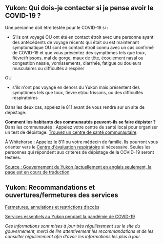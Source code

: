 ## Yukon: Qui dois-je contacter si je pense avoir le COVID-19 ?

Une personne doit être testée pour le COVID-19 si :

- S'ils ont voyagé OU ont été en contact étroit avec une personne ayant des antécédents de voyage récents qui était ou est maintenant symptomatique OU sont en contact étroit connu avec un cas confirmé de COVID-19 et que vous présentez des symptômes tels que toux, fièvre/frissons, mal de gorge, maux de tête, écoulement nasal ou congestion nasale, vomissements, diarrhée, fatigue ou douleurs musculaires ou difficultés à respirer

OU

- s'ils n'ont pas voyagé en dehors du Yukon mais présentent des symptômes tels que toux, fièvre et/ou frissons, ou des difficultés respiratoires

Dans les deux cas, appelez le 811 avant de vous rendre sur un site de dépistage.

**Comment les habitants des communautés peuvent-ils se faire dépister ?**
Dans les communautés : Appelez votre centre de santé local pour organiser un test de dépistage. [Trouvez un centre de santé communautaire](https://yukon.ca/fr/sante-et-bien-etre/hopitaux-et-centres-de-sante/hopitaux-et-centres-de-sante).

À Whitehorse : Appelez le 811 ou votre médecin de famille. Ils pourront vous orienter vers le [Centre d'évaluation respiratoire](https://yukon.ca/fr/find-respiratory-assessment-centre) si nécessaire. Seules les personnes qui répondent aux critères de dépistage de la COVID-19 seront testées.

[Source : Gouvernement du Yukon (actuellement en anglais seulement, la page est en cours de traduction](https://yukon.ca/en/common-questions-covid-19#testing)

## Yukon: Recommandations et ouvertures/fermetures des services

[Fermetures, annulations et restrictions d’accès](https://yukon.ca/fr/fermetures-annulations-et-restrictions-dacces)

[Services essentiels au Yukon pendant la pandémie de COVID-19](https://yukon.ca/fr/health-and-wellness/covid-19/essential-services-yukon-during-covid-19)

*Ces informations sont mises à jour très régulièrement sur le site du gouvernement, merci de lire attentivement les recommandations et de les consulter régulièrement afin d'avoir les informations les plus à jour.*
